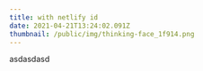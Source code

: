 ```yaml
---
title: with netlify id
date: 2021-04-21T13:24:02.091Z
thumbnail: /public/img/thinking-face_1f914.png
---
```

asdasdasd